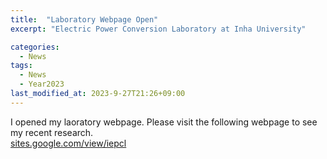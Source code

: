 ```yaml
---
title:  "Laboratory Webpage Open"
excerpt: "Electric Power Conversion Laboratory at Inha University"

categories:
  - News
tags:
  - News
  - Year2023
last_modified_at: 2023-9-27T21:26+09:00
---
```


I opened my laoratory webpage. Please visit the following webpage to see my recent research.  
[sites.google.com/view/iepcl](https://sites.google.com/view/iepcl)  
